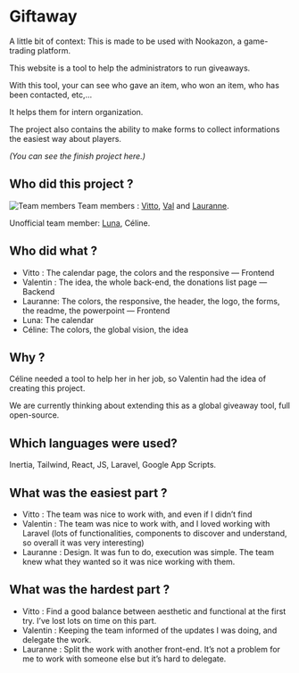 
# Giftaway

A little bit of context: This is made to be used with Nookazon, a game-trading platform.

This website is a tool to help the administrators to run giveaways.

With this tool, your can see who gave an item, who won an item, who has been contacted, etc,…

It helps them for intern organization.

The project also contains the ability to make forms to collect informations the easiest way about players.

*(You can see the finish project here.)*

## **Who did this project ?**
![Team members](https://github.com/l4ur4nn3/giveaway-assistant/blob/master/resources/Untitled.png?raw=true)
Team members : 
[Vitto](https://github.com/Vittoria-P), [Val](https://github.com/GeorisVal) and [Lauranne](https://github.com/l4ur4nn3).

Unofficial team member: 
[Luna](https://github.com/LunashaGit), Céline.

## **Who did what ?**

-   Vitto : The calendar page, the colors and the responsive — Frontend
-   Valentin : The idea, the whole back-end, the donations list page — Backend
-   Lauranne: The colors, the responsive, the header, the logo, the forms, the readme, the powerpoint — Frontend
-   Luna: The calendar
-   Céline: The colors, the global vision, the idea

## **Why ?**

Céline needed a tool to help her in her job, so Valentin had the idea of creating this project.

We are currently thinking about extending this as a global giveaway tool, full open-source.

## **Which languages were used?**

Inertia, Tailwind, React, JS, Laravel, Google App Scripts.

## **What was the easiest part ?**

-   Vitto : The team was nice to work with, and even if I didn’t find
-   Valentin : The team was nice to work with, and I loved working with Laravel (lots of functionalities, components to discover and understand, so overall it was very interesting)
-   Lauranne : Design. It was fun to do, execution was simple. The team knew what they wanted so it was nice working with them.

## **What was the hardest part ?**

-   Vitto : Find a good balance between aesthetic and functional at the first try. I’ve lost lots on time on this part.
-   Valentin : Keeping the team informed of the updates I was doing, and delegate the work.
-   Lauranne : Split the work with another front-end. It’s not a problem for me to work with someone else but it’s hard to delegate.
